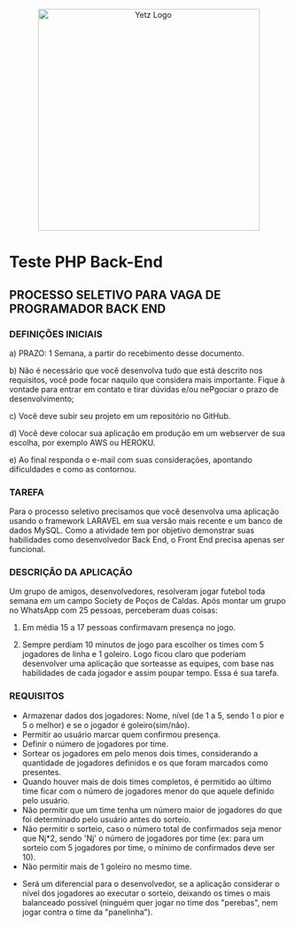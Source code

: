 <p align="center"><a href="https://yetz.com.br" target="_blank"><img src="https://yetz.com.br/wp-content/uploads/2021/09/Logos-Yetz_logo_yetz_original-3-1.svg" width="400" alt="Yetz Logo"></a></p>


# Teste PHP Back-End

## PROCESSO SELETIVO PARA VAGA DE PROGRAMADOR BACK END

### DEFINIÇÕES INICIAIS

a) PRAZO: 1 Semana, a partir do recebimento desse documento.

b) Não é necessário que você desenvolva tudo que está descrito nos requisitos, você pode focar naquilo que considera mais
importante. Fique à vontade para entrar em contato e tirar dúvidas e/ou nePgociar o prazo de desenvolvimento;

c) Você deve subir seu projeto em um repositório no GitHub.

d) Você deve colocar sua aplicação em produção em um webserver de sua escolha, por exemplo AWS ou HEROKU.

e) Ao final responda o e-mail com suas considerações, apontando dificuldades e como as contornou.

### TAREFA
Para o processo seletivo precisamos que você desenvolva uma aplicação usando o framework LARAVEL em sua versão mais recente e um
banco de dados MySQL. Como a atividade tem por objetivo demonstrar suas habilidades como desenvolvedor Back End, o Front End precisa
apenas ser funcional.


### DESCRIÇÃO DA APLICAÇÃO
Um grupo de amigos, desenvolvedores, resolveram jogar futebol toda semana em um campo Society de Poços de Caldas.
Após montar um grupo no WhatsApp com 25 pessoas, perceberam duas coisas:

1. Em média 15 a 17 pessoas confirmavam presença no jogo.

2. Sempre perdiam 10 minutos de jogo para escolher os times com 5 jogadores de linha e 1 goleiro. Logo ficou claro que poderiam
desenvolver uma aplicação que sorteasse as equipes, com base nas habilidades de cada jogador e assim poupar tempo.
Essa é sua tarefa.

### REQUISITOS
* Armazenar dados dos jogadores: Nome, nível (de 1 a 5, sendo 1 o pior e 5 o melhor) e se o jogador é goleiro(sim/não).
* Permitir ao usuário marcar quem confirmou presença.
* Definir o número de jogadores por time.
* Sortear os jogadores em pelo menos dois times, considerando a quantidade de jogadores definidos e os que foram marcados como
presentes.
* Quando houver mais de dois times completos, é permitido ao último time ficar com o número de jogadores menor do que aquele definido
pelo usuário.
* Não permitir que um time tenha um número maior de jogadores do que foi determinado pelo usuário antes do sorteio.
* Não permitir o sorteio, caso o número total de confirmados seja menor que Nj*2, sendo 'Nj' o número de jogadores por time (ex: para
um sorteio com 5 jogadores por time, o mínimo de confirmados deve ser 10).
* Não permitir mais de 1 goleiro no mesmo time.
- Será um diferencial para o desenvolvedor, se a aplicação considerar o nível dos jogadores ao executar o sorteio, deixando os times o mais
balanceado possível (ninguém quer jogar no time dos "perebas", nem jogar contra o time da "panelinha").
